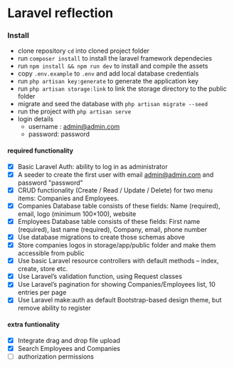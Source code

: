 # Laravel reflection
### Install

* clone repository
  `cd` into cloned project folder
* run `composer install` to install the laravel framework dependecies
* run `npm install && npm run dev` to install and compile the assets  
* copy `.env.example` to `.env` and add local database credentials
* run `php artisan key:generate` to generate the application key
* run `php artisan storage:link` to link the storage directory to the public folder
* migrate and seed the database with `php artisan migrate --seed`
* run the project with `php artisan serve`
* login details
  * username : admin@admin.com
  * password: password

#### required functionality
- [x] Basic Laravel Auth: ability to log in as administrator
- [x] A seeder to create the first user with email admin@admin.com and password "password"
- [x] CRUD functionality (Create / Read / Update / Delete) for two menu items: Companies and Employees.
- [x] Companies Database table consists of these fields: Name (required), email, logo (minimum 100×100), website
- [x] Employees Database table consists of these fields: First name (required), last name (required), Company, email,
  phone number
- [x]  Use database migrations to create those schemas above
- [x]  Store companies logos in storage/app/public folder and make them accessible from public
- [x]  Use basic Laravel resource controllers with default methods – index, create, store etc.
- [x]  Use Laravel’s validation function, using Request classes
- [x]  Use Laravel’s pagination for showing Companies/Employees list, 10 entries per page
- [x]  Use Laravel make:auth as default Bootstrap-based design theme, but remove ability to register

#### extra funtionality

- [x]  Integrate drag and drop file upload
- [x]  Search Employees and Companies  
- [ ]  authorization permissions 
